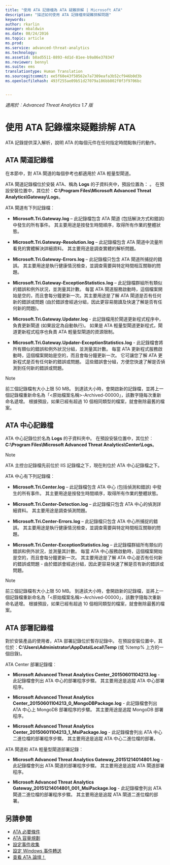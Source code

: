 ```yaml
---
title: "使用 ATA 記錄檔為 ATA 疑難排解 | Microsoft ATA"
description: "描述如何使用 ATA 記錄檔來疑難排解問題"
keywords: 
author: rkarlin
manager: mbaldwin
ms.date: 08/24/2016
ms.topic: article
ms.prod: 
ms.service: advanced-threat-analytics
ms.technology: 
ms.assetid: b8ad5511-8893-4d1d-81ee-b9a86e378347
ms.reviewer: bennyl
ms.suite: ems
translationtype: Human Translation
ms.sourcegitcommit: ee5f60e43f50562e7a7309eafa3b52cf946b0d3b
ms.openlocfilehash: 493f255ae09b51d27079a186bb802f0f3f9706bc


---
```


*適用於︰Advanced Threat Analytics 1.7 版*



# 使用 ATA 記錄檔來疑難排解 ATA
ATA 記錄提供深入解析，說明 ATA 的每個元件在任何指定時間點執行的動作。

## ATA 閘道記錄檔
在本節中，對 ATA 閘道的每個參考也都適用於 ATA 輕量型閘道。 

ATA 閘道記錄檔位於安裝 ATA、稱為 **Logs** 的子資料夾中，預設位置為：  。 在預設安裝位置中，其位於︰**C:\Program Files\Microsoft Advanced Threat Analytics\Gateway\Logs**。

ATA 閘道有下列記錄檔︰

-   **Microsoft.Tri.Gateway.log** – 此記錄檔包含 ATA 閘道 (包括解決方式和錯誤) 中發生的所有事件。 其主要用途是按發生時間順序，取得所有作業的整體狀態。

-   **Microsoft.Tri.Gateway-Resolution.log** – 此記錄檔包含 ATA 閘道中流量所看見的實體解決詳細資料。 其主要用途是調查實體的解析問題。

-   **Microsoft.Tri.Gateway-Errors.log** – 此記錄檔只包含 ATA 閘道所捕捉的錯誤。 其主要用途是執行健康情況檢查，並調查需要與特定時間相互關聯的問題。

-   **Microsoft.Tri.Gateway-ExceptionStatistics.log** – 此記錄檔群組所有類似的錯誤和例外狀況，並測量其計數。
    每當 ATA 閘道服務啟動時，這個檔案開始是空的，而且會每分鐘更新一次。其主要用途是了解 ATA 閘道是否有任何新的錯誤或問題 (由於錯誤會經過分組，因此更容易閱讀及快速了解是否有任何新的問題)。
-   **Microsoft.Tri.Gateway.Updater.log** - 此記錄檔用於閘道更新程式程序中，負責更新閘道 (如果設定為自動執行)。 如果是 ATA 輕量型閘道更新程式，閘道更新程式程序也負責 ATA 輕量型閘道的資源限制。
-   **Microsoft.Tri.Gateway.Updater-ExceptionStatistics.log** - 此記錄檔會將所有類似的錯誤和例外狀況分組，並測量其計數。 每當 ATA 更新程式服務啟動時，這個檔案開始是空的，而且會每分鐘更新一次。 它可讓您了解 ATA 更新程式是否有任何新的錯誤或問題。 這些錯誤會分組，方便您快速了解是否偵測到任何新的錯誤或問題。

> [!NOTE]
> 前三個記錄檔有大小上限 50 MB。 到達該大小時，會開啟新的記錄檔，並將上一個記錄檔重新命名為「&lt;原始檔案名稱&gt;-Archived-00000」，該數字隨每次重新命名遞增。 根據預設，如果已經有超過 10 個相同類型的檔案，就會刪除最舊的檔案。

## ATA 中心記錄檔
ATA 中心記錄位於名為 **Logs** 的子資料夾中。 在預設安裝位置中，其位於︰**C:\Program Files\Microsoft Advanced Threat Analytics\Center\Logs**。
> [!Note]
> ATA 主控台記錄檔先前位於 IIS 記錄檔之下，現在則位於 ATA 中心記錄檔之下。

ATA 中心有下列記錄檔︰

-   **Microsoft.Tri.Center.log** – 此記錄檔包含 ATA 中心 (包括偵測和錯誤) 中發生的所有事件。 其主要用途是按發生時間順序，取得所有作業的整體狀態。

-   **Microsoft.Tri.Center-Detection.log** – 此記錄檔只包含 ATA 中心的偵測詳細資料。 其主要用途是調查偵測問題。

-   **Microsoft.Tri.Center-Errors.log** – 此記錄檔只包含 ATA 中心所捕捉的錯誤。 其主要用途是執行健康情況檢查，並調查需要與特定時間相互關聯的問題。

-   **Microsoft.Tri.Center-ExceptionStatistics.log** – 此記錄檔群組所有類似的錯誤和例外狀況，並測量其計數。
    每當 ATA 中心服務啟動時，這個檔案開始是空的，而且會每分鐘更新一次。 其主要用途是了解 ATA 中心是否有任何新的錯誤或問題 - 由於錯誤會經過分組，因此更容易快速了解是否有新的錯誤或問題。

> [!NOTE]
> 前三個記錄檔有大小上限 50 MB。 到達該大小時，會開啟新的記錄檔，並將上一個記錄檔重新命名為「&lt;原始檔案名稱&gt;-Archived-00000」，該數字隨每次重新命名遞增。 根據預設，如果已經有超過 10 個相同類型的檔案，就會刪除最舊的檔案。


## ATA 部署記錄檔
對於安裝產品的使用者，ATA 部署記錄位於暫存記錄中。 在預設安裝位置中，其位於︰**C:\Users\Administrator\AppData\Local\Temp** (或 %temp% 上方的一個目錄)。

ATA Center 部署記錄檔︰

-   **Microsoft Advanced Threat Analytics Center_20150601104213.log** - 此記錄檔會列出 ATA 中心的部署程序步驟。 其主要用途是追蹤 ATA 中心部署程序。

-   **Microsoft Advanced Threat Analytics Center_20150601104213_0_MongoDBPackage.log** - 此記錄檔會列出 ATA 中心上 MongoDB 部署程序的步驟。 其主要用途是追蹤 MongoDB 部署程序。

-   **Microsoft Advanced Threat Analytics Center_20150601104213_1_MsiPackage.log** - 此記錄檔會列出 ATA 中心二進位檔的部署程序步驟。 其主要用途是追蹤 ATA 中心二進位檔的部署。

ATA 閘道和 ATA 輕量型閘道部署記錄：

-   **Microsoft Advanced Threat Analytics Gateway_20151214014801.log** - 此記錄檔會列出 ATA 閘道的部署程序步驟。 其主要用途是追蹤 ATA 閘道部署程序。

-   **Microsoft Advanced Threat Analytics Gateway_20151214014801_001_MsiPackage.log** - 此記錄檔會列出 ATA 閘道二進位檔的部署程序步驟。 其主要用途是追蹤 ATA 閘道二進位檔的部署。


## 另請參閱
- [ATA 必要條件](/advanced-threat-analytics/plan-design/ata-prerequisites)
- [ATA 容量規劃](/advanced-threat-analytics/plan-design/ata-capacity-planning)
- [設定事件收集](/advanced-threat-analytics/deploy-use/configure-event-collection)
- [設定 Windows 事件轉送](/advanced-threat-analytics/deploy-use/configure-event-collection#configuring-windows-event-forwarding)
- [查看 ATA 論壇！](https://social.technet.microsoft.com/Forums/security/home?forum=mata)



<!--HONumber=Aug16_HO5-->


